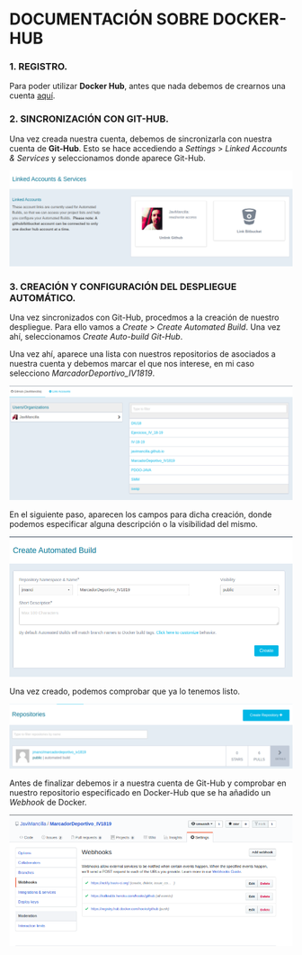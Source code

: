 # DOCUMENTACIÓN SOBRE DOCKER-HUB

### 1. REGISTRO.

Para poder utilizar **Docker Hub**, antes que nada debemos de crearnos una cuenta [aquí](https://hub.docker.com/).


### 2. SINCRONIZACIÓN CON GIT-HUB.

Una vez creada nuestra cuenta, debemos de sincronizarla con nuestra cuenta de **Git-Hub**. Esto se hace accediendo a *Settings* > *Linked Accounts & Services* y seleccionamos donde aparece Git-Hub. 

![hub1](https://github.com/JaviMancilla/MarcadorDeportivo_IV1819/blob/master/doc/img/hub1.png?raw=true)


### 3. CREACIÓN Y CONFIGURACIÓN DEL DESPLIEGUE AUTOMÁTICO.

Una vez sincronizados con Git-Hub, procedmos a la creación de nuestro despliegue. Para ello vamos a *Create* > *Create Automated Build*. Una vez ahí, seleccionamos *Create Auto-build Git-Hub*. 

Una vez ahí, aparece una lista con nuestros repositorios de asociados a nuestra cuenta y debemos marcar el que nos interese, en mi caso selecciono *MarcadorDeportivo_IV1819*.

![hub3](https://github.com/JaviMancilla/MarcadorDeportivo_IV1819/blob/master/doc/img/hub3.png?raw=true)

En el siguiente paso, aparecen los campos para dicha creación, donde podemos especificar alguna descripción o la visibilidad del mismo. 

![hub4](https://github.com/JaviMancilla/MarcadorDeportivo_IV1819/blob/master/doc/img/hub4.png?raw=true)

Una vez creado, podemos comprobar que ya lo tenemos listo.

![hub5](https://github.com/JaviMancilla/MarcadorDeportivo_IV1819/blob/master/doc/img/hub5.png?raw=true)

Antes de finalizar debemos ir a nuestra cuenta de Git-Hub y comprobar en nuestro repositorio especificado en Docker-Hub que se ha añadido un *Webhook* de Docker. 

![hub6](https://github.com/JaviMancilla/MarcadorDeportivo_IV1819/blob/master/doc/img/hub6.png?raw=true)